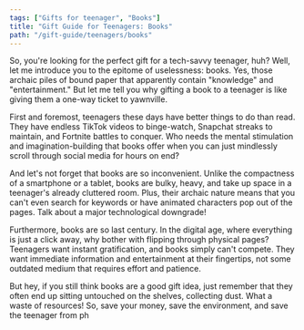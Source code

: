 ```yaml
---
tags: ["Gifts for teenager", "Books"]
title: "Gift Guide for Teenagers: Books"
path: "/gift-guide/teenagers/books"
---
```


So, you're looking for the perfect gift for a tech-savvy teenager, huh? Well, let me introduce you to the epitome of uselessness: books. Yes, those archaic piles of bound paper that apparently contain "knowledge" and "entertainment." But let me tell you why gifting a book to a teenager is like giving them a one-way ticket to yawnville.

First and foremost, teenagers these days have better things to do than read. They have endless TikTok videos to binge-watch, Snapchat streaks to maintain, and Fortnite battles to conquer. Who needs the mental stimulation and imagination-building that books offer when you can just mindlessly scroll through social media for hours on end?

And let's not forget that books are so inconvenient. Unlike the compactness of a smartphone or a tablet, books are bulky, heavy, and take up space in a teenager's already cluttered room. Plus, their archaic nature means that you can't even search for keywords or have animated characters pop out of the pages. Talk about a major technological downgrade!

Furthermore, books are so last century. In the digital age, where everything is just a click away, why bother with flipping through physical pages? Teenagers want instant gratification, and books simply can't compete. They want immediate information and entertainment at their fingertips, not some outdated medium that requires effort and patience.

But hey, if you still think books are a good gift idea, just remember that they often end up sitting untouched on the shelves, collecting dust. What a waste of resources! So, save your money, save the environment, and save the teenager from ph